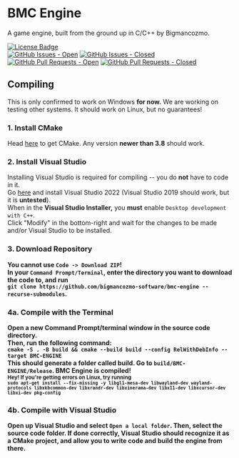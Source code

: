# BMC Engine

A game engine, built from the ground up in C/C++ by Bigmancozmo.

<div>
  <span>
    <a href="LICENSE"><img alt="License Badge" src="https://img.shields.io/github/license/Bigmancozmo-Software/BMC-Engine?label=license&style=flat-square" /></a>
    <br/>
    <a href="https://github.com/Bigmancozmo-Software/BMC-Engine/issues"><img alt="GitHub Issues - Open" src="https://img.shields.io/github/issues/Bigmancozmo-Software/BMC-Engine?style=flat-square" /></a>
    <a href="https://github.com/Bigmancozmo-Software/BMC-Engine/issues"><img alt="GitHub Issues - Closed" src="https://img.shields.io/github/issues-closed/Bigmancozmo-Software/BMC-Engine?style=flat-square" /></a>
    <br/>
    <a href="https://github.com/Bigmancozmo-Software/BMC-Engine/pulls"><img alt="GitHub Pull Requests - Open" src="https://img.shields.io/github/issues-pr/Bigmancozmo-Software/BMC-Engine?style=flat-square" /></a>
    <a href="https://github.com/Bigmancozmo-Software/BMC-Engine/pulls"><img alt="GitHub Pull Requests - Closed" src="https://img.shields.io/github/issues-pr-closed/Bigmancozmo-Software/BMC-Engine?style=flat-square" /></a>
    <br/>
  </span>
</div>

## Compiling
This is only confirmed to work on Windows **for now.** We are working on testing other systems. It should work on Linux, but no guarantees!

### 1. Install CMake
Head [here](https://cmake.org/download/) to get CMake. Any version **newer than 3.8** should work.

### 2. Install Visual Studio
Installing Visual Studio is required for compiling -- you do **not** have to code in it.<br/>Go [here](https://visualstudio.microsoft.com/vs/) and install Visual Studio 2022 (Visual Studio 2019 should work, but it is **untested**).<br/>When in the **Visual Studio Installer,** you **must** enable `Desktop development with C++`.<br/>Click "Modify" in the bottom-right and wait for the changes to be made and/or Visual Studio to be installed.

### 3. Download Repository
<b>You cannot use `Code -> Download ZIP`!<br/>
In your `Command Prompt/Terminal`, enter the directory you want to download the code to, and run<br/>`git clone https://github.com/bigmancozmo-software/bmc-engine --recurse-submodules`.

### 4a. Compile with the Terminal
Open a new **Command Prompt/terminal** window in the source code directory.<br/>Then, run the following command:<br/>`cmake -S . -B build && cmake --build build --config RelWithDebInfo --target BMC-ENGINE`<br/>This should generate a folder called **build**. Go to `build/BMC-ENGINE/Release`. BMC Engine is compiled!<br/>
<sub>Hey! If you're getting errors on Linux, try running</sub><br/>
<sup>`sudo apt-get install --fix-missing -y libgl1-mesa-dev libwayland-dev wayland-protocols libxkbcommon-dev libxrandr-dev libxinerama-dev libx11-dev libxcursor-dev libxi-dev pkg-config`</sup>

### 4b. Compile with Visual Studio
Open up **Visual Studio** and select `Open a local folder`. Then, select the source code folder. If done correctly, Visual Studio **should** recognize it as a CMake project, and allow you to write code and build the engine from there.
